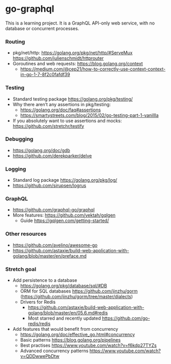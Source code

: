 # go-graphql
This is a learning project. It is a GraphQL API-only web service, with no database or concurrent processes.

### Routing
* pkg/net/http: https://golang.org/pkg/net/http/#ServeMux 
https://github.com/julienschmidt/httprouter
* Goroutines and web requests: https://blog.golang.org/context
  * https://medium.com/@cep21/how-to-correctly-use-context-context-in-go-1-7-8f2c0fafdf39

### Testing
* Standard testing package https://golang.org/pkg/testing/
* Why there aren’t any assertions in pkg/testing:
  * https://golang.org/doc/faq#assertions
  * https://smartystreets.com/blog/2015/02/go-testing-part-1-vanillla
* If you absolutely want to use assertions and mocks: https://github.com/stretchr/testify

### Debugging
* https://golang.org/doc/gdb
* https://github.com/derekparker/delve

### Logging
* Standard log package https://golang.org/pkg/log/
* https://github.com/sirupsen/logrus

### GraphQL 
* https://github.com/graphql-go/graphql
* More features: https://github.com/vektah/gqlgen
  * Guide https://gqlgen.com/getting-started/

### Other resources
* https://github.com/avelino/awesome-go
* https://github.com/astaxie/build-web-application-with-golang/blob/master/en/preface.md

### Stretch goal
* Add persistence to a database
  * https://golang.org/pkg/database/sql/#DB
  * ORM for SQL databases https://github.com/jinzhu/gorm (https://github.com/jinzhu/gorm/tree/master/dialects)
  * Drivers for Redis 
    * https://github.com/astaxie/build-web-application-with-golang/blob/master/en/05.6.md#redis
    * Most starred and recently updated https://github.com/go-redis/redis
* Add features that would benefit from concurrency
  * https://golang.org/doc/effective_go.html#concurrency
  * Basic patterns https://blog.golang.org/pipelines
  * Best practises https://www.youtube.com/watch?v=f6kdp27TYZs
  * Advanced concurrency patterns https://www.youtube.com/watch?v=QDDwwePbDtw
